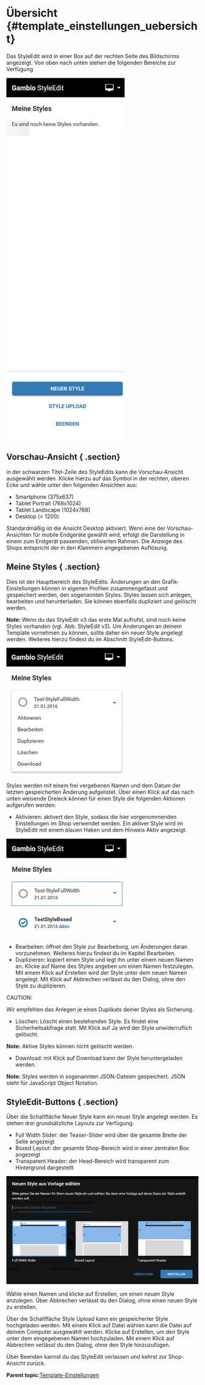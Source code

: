 # Übersicht {#template_einstellungen_uebersicht}

Das StyleEdit wird in einer Box auf der rechten Seite des Bildschirms angezeigt. Von oben nach unten stehen die folgenden Bereiche zur Verfügung

![](Bilder/Abb132_StyleEdit3.PNG "StyleEdit v3")

## Vorschau-Ansicht { .section}

in der schwarzen Titel-Zeile des StyleEdits kann die Vorschau-Ansicht ausgewählt werden. Klicke hierzu auf das Symbol in der rechten, oberen Ecke und wähle unter den folgenden Ansichten aus:

-   Smartphone \(375x637\)
-   Tablet Portrait \(768x1024\)
-   Tablet Landscape \(1024x768\)
-   Desktop \(\> 1200\)

Standardmäßig ist die Ansicht Desktop aktiviert. Wenn eine der Vorschau-Ansichten für mobile Endgeräte gewählt wird, erfolgt die Darstellung in einem zum Endgerät passenden, stilisierten Rahmen. Die Anzeige des Shops entspricht der in den Klammern angegebenen Auflösung.

## Meine Styles { .section}

Dies ist der Hauptbereich des StyleEdits. Änderungen an den Grafik-Einstellungen können in eigenen Profilen zusammengefasst und gespeichert werden, den sogenannten Styles. Styles lassen sich anlegen, bearbeiten und herunterladen. Sie können ebenfalls dupliziert und gelöscht werden.

**Note:** Wenn du das StyleEdit v3 das erste Mal aufrufst, sind noch keine Styles vorhanden \(vgl. Abb. StyleEdit v3\). Um Änderungen an deinem Template vornehmen zu können, sollte daher ein neuer Style angelegt werden. Weiteres hierzu findest du im Abschnitt StyleEdit-Buttons.

![](Bilder/Abb133_StyleEdit3_angelegterStyle.PNG "Aktionen für einen angelegten Style")

Styles werden mit einem frei vergebenen Namen und dem Datum der letzten gespeicherten Änderung aufgelistet. Über einen Klick auf das nach unten weisende Dreieck können für einen Style die folgenden Aktionen aufgerufen werden:

-   Aktivieren: aktivert den Style, sodass die hier vorgenommenden Einstellungen im Shop verwendet werden. Ein aktiver Style wird im StyleEdit mit einem blauen Haken und dem Hinweis Aktiv angezeigt.

![](Bilder/Abb134_StyleAktiv.png "Ein aktiver (unten) und ein inaktiver Style")

-   Bearbeiten: öffnet den Style zur Bearbeitung, um Änderungen daran vorzunehmen. Weiteres hierzu findest du im Kapitel Bearbeiten.
-   Duplizieren: kopiert einen Style und legt ihn unter einem neuen Namen an. Klicke auf Name des Styles angeben um einen Namen festzulegen. Mit einem Klick auf Erstellen wird der Style unter dem neuen Namen angelegt. Mit Klick auf Abbrechen verlässt du den Dialog, ohne den Style zu duplizieren.

CAUTION:

Wir empfehlen das Anlegen je eines Duplikats deiner Styles als Sicherung.

-   Löschen: Löscht einen bestehenden Style. Es findet eine Sicherheitsabfrage statt. Mit Klick auf Ja wird der Style unwiderruflich gelöscht.

**Note:** Aktive Styles können nicht gelöscht werden.

-   Download: mit Klick auf Download kann der Style heruntergeladen werden.

**Note:** Styles werden in sogenannten JSON-Dateien gespeichert. JSON steht für JavaScript Object Notation.

## StyleEdit-Buttons { .section}

Über die Schaltfläche Neuer Style kann ein neuer Style angelegt werden. Es stehen drei grundsätzliche Layouts zur Verfügung:

-   Full Width Slider: der Teaser-Slider wird über die gesamte Breite der Seite angezeigt
-   Boxed Layout: der gesamte Shop-Bereich wird in einer zentralen Box angezeigt
-   Transparent Header: der Head-Bereich wird transparent zum Hintergrund dargestellt

![](Bilder/Abb135_StyleEdit3_neuerStyle.PNG "Anlegen eines neuen Styles")

Wähle einen Namen und klicke auf Erstellen, um einen neuen Style anzulegen. Über Abbrechen verlässt du den Dialog, ohne einen neuen Style zu erstellen.

Über die Schaltfläche Style Upload kann ein gespeicherter Style hochgeladen werden. Mit einem Klick auf Datei wählen kann die Datei auf deinem Computer ausgewählt werden. Klicke auf Erstellen, um den Style unter dem eingegebenen Namen hochzuladen. Mit einem Klick auf Abbrechen verlässt du den Dialog, ohne den Style hinzuzufügen.

Über Beenden kannst du das StyleEdit verlassen und kehrst zur Shop-Ansicht zurück.

**Parent topic:**[Template-Einstellungen](10_2_2_Template_Einstellungen.md)


